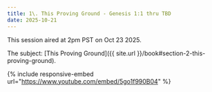 ```yaml
---
title: 1\. This Proving Ground - Genesis 1:1 thru TBD
date: 2025-10-21
---
```


This session aired at 2pm PST on Oct 23 2025.

The subject: [This Proving Ground]({{ site.url }}/book#section-2-this-proving-ground).

{% include responsive-embed url="https://www.youtube.com/embed/5go1f990B04" %}